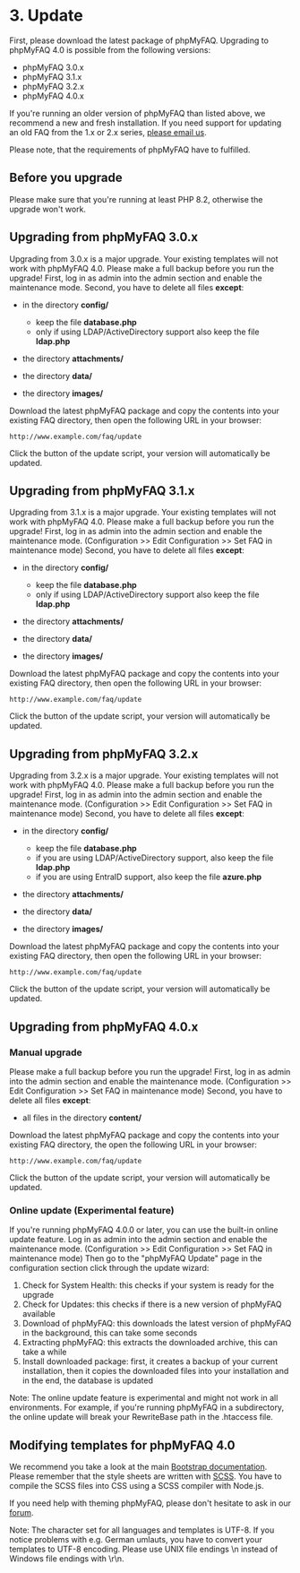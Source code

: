 # 3. Update

First, please download the latest package of phpMyFAQ. Upgrading to phpMyFAQ 4.0 is possible from the following
versions:

- phpMyFAQ 3.0.x
- phpMyFAQ 3.1.x
- phpMyFAQ 3.2.x
- phpMyFAQ 4.0.x

If you're running an older version of phpMyFAQ than listed above, we recommend a new and fresh installation. If you need
support for updating an old FAQ from the 1.x or 2.x series, [please email us](mailto:thorsten_AT_phpmyfaq_DOT_de).

Please note, that the requirements of phpMyFAQ have to fulfilled.

## Before you upgrade

Please make sure that you're running at least PHP 8.2, otherwise the upgrade won't work.

## Upgrading from phpMyFAQ 3.0.x

Upgrading from 3.0.x is a major upgrade.
Your existing templates will not work with phpMyFAQ 4.0.
Please make a full backup before you run the upgrade!
First, log in as admin into the admin section and enable the maintenance mode.
Second, you have to delete all files **except**:

- in the directory **config/**

  - keep the file **database.php**
  - only if using LDAP/ActiveDirectory support also keep the file **ldap.php**

- the directory **attachments/**
- the directory **data/**
- the directory **images/**

Download the latest phpMyFAQ package and copy the contents into your existing FAQ directory, then open the following
URL in your browser:

`http://www.example.com/faq/update`

Click the button of the update script, your version will automatically be updated.

## Upgrading from phpMyFAQ 3.1.x

Upgrading from 3.1.x is a major upgrade.
Your existing templates will not work with phpMyFAQ 4.0.
Please make a full backup before you run the upgrade!
First, log in as admin into the admin section and enable the maintenance mode.
(Configuration >> Edit Configuration >> Set FAQ in maintenance mode)
Second, you have to delete all files **except**:

- in the directory **config/**

  - keep the file **database.php**
  - only if using LDAP/ActiveDirectory support also keep the file **ldap.php**

- the directory **attachments/**
- the directory **data/**
- the directory **images/**

Download the latest phpMyFAQ package and copy the contents into your existing FAQ directory, then open the following
URL in your browser:

`http://www.example.com/faq/update`

Click the button of the update script, your version will automatically be updated.

## Upgrading from phpMyFAQ 3.2.x

Upgrading from 3.2.x is a major upgrade.
Your existing templates will not work with phpMyFAQ 4.0.
Please make a full backup before you run the upgrade!
First, log in as admin into the admin section and enable the maintenance mode.
(Configuration >> Edit Configuration >> Set FAQ in maintenance mode)
Second, you have to delete all files **except**:

- in the directory **config/**

  - keep the file **database.php**
  - if you are using LDAP/ActiveDirectory support, also keep the file **ldap.php**
  - if you are using EntraID support, also keep the file **azure.php**

- the directory **attachments/**
- the directory **data/**
- the directory **images/**

Download the latest phpMyFAQ package and copy the contents into your existing FAQ directory, then open the following
URL in your browser:

`http://www.example.com/faq/update`

Click the button of the update script, your version will automatically be updated.

## Upgrading from phpMyFAQ 4.0.x

### Manual upgrade

Please make a full backup before you run the upgrade!
First, log in as admin into the admin section and enable the maintenance mode.
(Configuration >> Edit Configuration >> Set FAQ in maintenance mode)
Second, you have to delete all files **except**:

- all files in the directory **content/**

Download the latest phpMyFAQ package and copy the contents into your existing FAQ directory, the open the following
URL in your browser:

`http://www.example.com/faq/update`

Click the button of the update script, your version will automatically be updated.

### Online update (Experimental feature)

If you're running phpMyFAQ 4.0.0 or later, you can use the built-in online update feature.
Log in as admin into the admin section and enable the maintenance mode.
(Configuration >> Edit Configuration >> Set FAQ in maintenance mode)
Then go to the "phpMyFAQ Update" page in the configuration section click through the update wizard:

1. Check for System Health: this checks if your system is ready for the upgrade
2. Check for Updates: this checks if there is a new version of phpMyFAQ available
3. Download of phpMyFAQ: this downloads the latest version of phpMyFAQ in the background, this can take some seconds
4. Extracting phpMyFAQ: this extracts the downloaded archive, this can take a while
5. Install downloaded package: first, it creates a backup of your current installation, then it copies the downloaded
   files into your installation and in the end, the database is updated

Note:
The online update feature is experimental and might not work in all environments.
For example, if you're running phpMyFAQ in a subdirectory, the online update will break your RewriteBase path in the
.htaccess file.

## Modifying templates for phpMyFAQ 4.0

We recommend you take a look at the main [Bootstrap documentation](https://getbootstrap.com/).
Please remember that the style sheets are written with [SCSS](https://sass-lang.com/).
You have to compile the SCSS files into CSS using a SCSS compiler with Node.js.

If you need help with theming phpMyFAQ, please don't hesitate to ask in our [forum](https://forum.phpmyfaq.de/).

Note: The character set for all languages and templates is UTF-8. If you notice problems with e.g. German umlauts, you
have to convert your templates to UTF-8 encoding. Please use UNIX file endings \n instead of Windows file endings with
\r\n.
